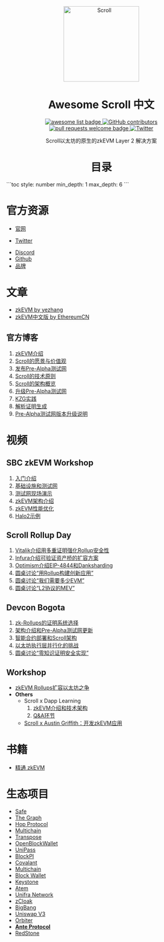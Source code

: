 <div align="center">
  <img alt="Scroll" src="https://scroll.io/static/media/logo_with_text.7c6cafcac81093d6f83b.png" width="200" >
  <h1 align="center">Awesome Scroll 中文</h1>
  <p align="center">
    <a href="https://github.com/sindresorhus/awesome">
      <img alt="awesome list badge" src="https://cdn.rawgit.com/sindresorhus/awesome/d7305f38d29fed78fa85652e3a63e154dd8e8829/media/badge.svg">
    </a>
    <a href="https://github.com/LuozhuZhang/awesome-scroll-cn/graphs/contributors">
      <img alt="GitHub contributors" src="https://img.shields.io/github/contributors/LuozhuZhang/awesome-scroll-cn">
    </a>
    <a href="http://makeapullrequest.com">
      <img alt="pull requests welcome badge" src="https://img.shields.io/badge/PRs-welcome-brightgreen.svg?style=flat">
    </a>
    <a href="https://twitter.com/Scroll_CN">
      <img alt="Twitter" src="https://img.shields.io/twitter/url/https/twitter.com/Scroll_CN.svg?style=social&label=Follow @Scroll_CN">
    </a>
  </p>
  Scroll以太坊的原生的zkEVM Layer 2 解决方案
</div>

<h1><center>目录</center></h1>
```toc
style: number 
min_depth: 1 
max_depth: 6 
```


# 官方资源
* [官网](https://scroll.io/)
- [Twitter](https://twitter.com/Scroll_ZKP)
* [Discord](https://discord.com/invite/CNzNVt4Feu)
* [Github](https://github.com/scroll-tech)
* [品牌](https://www.notion.so/scrollzkp/Scroll-Brand-Assets-Press-Kit-8522d7dbe4c745579d3e3b14f3bbecc0)


# 文章
* [zkEVM by yezhang](https://hackmd.io/@yezhang/S1_KMMbGt)
* [zkEVM中文版 by EthereumCN](https://mirror.xyz/ecn.eth/uFyJGC7OCzzoMAVeGtlxDox4mFzJBh7uiYWVBvgsAgE)
## 官方博客
1. [zkEVM介绍](translation/Scroll%20Blogs/1.zkEVM介绍.md)
1. [Scroll的愿景与价值观](translation/Scroll%20Blogs/2.愿景与价值观.md)
2. [发布Pre-Alpha测试网](translation/Scroll%20Blogs/3.Pre-Alpha测试网.md)
3. [Scroll的技术原则](./translation/Scroll%20Blogs/4.技术原则.md)
4. [Scroll的架构概览](./translation/Scroll%20Blogs/5.架构概览.md)
5. [升级Pre-Alpha测试网](./translation/Scroll%20Blogs/6.升级Pre-Alpha测试网.md)
6. [KZG实践](./translation/Scroll%20Blogs/7.KZG实践：多项式承诺方案及以太坊扩容中的用例.md)
7. [解析证明生成](./translation/Scroll%20Blogs/8.解析证明生成.md)
8. [Pre-Alpha测试网版本升级说明](translation/Scroll%20Blogs/9.Pre-Alpha测试网版本升级说明.md)


# 视频

## SBC zkEVM Workshop
  1. [入门介绍](https://mp.weixin.qq.com/s/sL2KHuko1X9xibB_9tqhpw)
  2. [基础设施和测试网](https://mp.weixin.qq.com/s/4QTuDwDhBvD_sP8YHEf4vA)
  3. [测试网现场演示](https://mp.weixin.qq.com/s/W9TfpWaHxx_LQHNLZ0CUeA)
  4. [zkEVM架构介绍](https://mp.weixin.qq.com/s/Mnt3vDrXqxguLAptTPKwUA)
  5. [zkEVM性能优化](https://mp.weixin.qq.com/s/-szybJZAb4AfBuDiFgtScQ)
  6. [Halo2示例](https://mp.weixin.qq.com/s/2xvIdKBU2-oKJyatBO52rQ)

## Scroll Rollup Day
  1. [Vitalik介绍用多重证明强化Rollup安全性](https://mp.weixin.qq.com/s/91qA1VvnuS59F5q5e-pV8A)
  2. [Infura介绍可验证资产桥的扩容方案](https://mp.weixin.qq.com/s/Bv0TRQqHlEJU9wnlXkWb9A)
  3. [Optimism介绍EIP-4844和Danksharding](https://mp.weixin.qq.com/s/r0Ub95Wuk5hxBxoAzniOxg)
  4. [圆桌讨论“用Rollup构建创新应用”](https://mp.weixin.qq.com/s/UEo-dDeLMkdrXOdh8z732w)
  5. [圆桌讨论“我们需要多少EVM”](https://mp.weixin.qq.com/s/d8q_EFzImgpKlxPbJp-H1Q)
  6. [圆桌讨论“L2协议的MEV”](https://mp.weixin.qq.com/s/P_XDG4o2ZIQbLmaTt2wXFg)

## Devcon Bogota
  1. [zk-Rollups的证明系统选择](https://mp.weixin.qq.com/s/YJ2jGX2ESyWbmG28LFKKdQ)
  1. [架构介绍和Pre-Alpha测试网更新](https://mp.weixin.qq.com/s/SLsXldOJfY_YKoiIul6tCw)
  1. [智能合约部署和Scroll架构](https://mp.weixin.qq.com/s/oAkl8zDBFiu6CQNYoa51eg)
  1. [以太坊执行层并行化的挑战](https://mp.weixin.qq.com/s/-7jTgUxJ9t3CGftrudg2hw)
  1. [圆桌讨论“零知识证明安全实现”](https://mp.weixin.qq.com/s/v04GC5ELafLEaZbkcnrNmA)

## Workshop
- [zkEVM Rollups扩容以太坊之争](https://mp.weixin.qq.com/s/nVZxxEGRWxAbM_b5mSCnkA)
- **Others**
	- Scroll x Dapp Learning
		1. [zkEVM介绍和技术架构](https://mp.weixin.qq.com/s/N-Bt_lqPBxIQFvQF4ep0rQ)
		2. [Q&A环节](https://mp.weixin.qq.com/s/whh4ApJoaYONnBWvxWM5YA)
	- [Scroll x Austin Griffith：开发zkEVM应用](https://mp.weixin.qq.com/s/dpqqOg-B9pI1RlUMwfqMfA)


# 书籍

* [精通 zkEVM](https://zkevmbook.github.io/)


# 生态项目

- [Safe](https://www.notion.so/Safe-199eca4db7fd40b5abba3f8dcd7c4218)
- [The Graph](https://www.notion.so/The-Graph-b9474cebd6114b1cbe72178cd4811975)
- [Hop Protocol](https://www.notion.so/Hop-Protocol-cb3a4c2371704bef85741dc4d5749194)
- [Multichain](https://www.notion.so/Multichain-96b8c3697d154b4f88506523930748ca)
- [Transpose](https://www.notion.so/Transpose-9d68c67366ab4c77abda59042e5e331f)
- [OpenBlockWallet](https://www.notion.so/OpenBlockWallet-cf2b9e192b054e2a83712ad33311b60a)
- [UniPass](https://www.notion.so/UniPass-68433287eeb0455c8199011c6e7166d0)
- [BlockPI](https://www.notion.so/BlockPI-072ef054929c49b8b6f31a1be91e022b)
- [Covalant](https://www.notion.so/Covalant-ccc2004d4923437488e8c16415a8a7a2)
- [Multichain](https://www.notion.so/Multichain-e4a370fb55e3424aadbc4e833883f098)
- [Block Wallet](https://www.notion.so/Block-Wallet-aed176aa92dd480a958351db7dc1c6c7)
- [Keystone](https://www.notion.so/Keystone-7f4503e54e0f4c5e979fa9734235733a)
- [Atem](https://www.notion.so/Atem-2fd7f1d1b37f4b428475befda45c4acd)
- [Unifra Network](https://www.notion.so/Unifra-Network-f07f90591de746a5ad84f8927baca6c6)
- [zCloak](https://www.notion.so/zCloak-8a83f3f1689e4535a3922e055f4c1572)
- [BigBang](https://www.notion.so/BigBang-c258209428c64d6dabd1bd5bcc5079e5)
- [Uniswap V3](https://www.notion.so/Uniswap-V3-fb701ad163744598868a2a40e858488c)
- [Orbiter](https://www.notion.so/Orbiter-0ac99d2eb1124d9f877e351362fe7038)
- [**Ante Protocol**](https://www.notion.so/Ante-Protocol-4376d23d3c244b578a452033136a08c6)
- [RedStone](https://www.notion.so/RedStone-56a1241d81724877b0fcadf2d010af8f)
